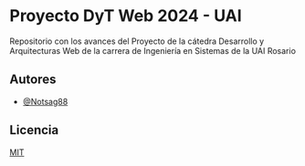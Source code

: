 
# Proyecto DyT Web 2024 - UAI

Repositorio con los avances del Proyecto de la cátedra Desarrollo y Arquitecturas Web de la carrera de Ingeniería en Sistemas de la UAI Rosario


## Autores

- [@Notsag88](https://github.com/Notsag88)


## Licencia

[MIT](https://choosealicense.com/licenses/mit/)

